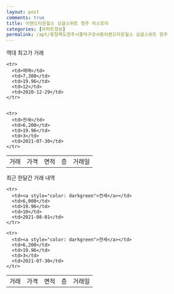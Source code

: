 ```yaml
---
layout: post
comments: true
title: 이랜드타운힐스 싱글스위트 청주 히스토리
categories: [아파트정보]
permalink: /apt/충청북도청주시흥덕구강서동이랜드타운힐스 싱글스위트 청주
---
```


역대 최고가 거래
<table class="sortable">
    <tr>
      <td>거래</td>
      <td>가격</td>
      <td>면적</td>
      <td>층</td>
      <td>거래일</td>
    </tr>
    
    <tr>
      <td>매매</td>
      <td>7,300</td>
      <td>19.96</td>
      <td>12</td>
      <td>2020-12-29</td>
    </tr>
        
    
    <tr>
      <td>전세</td>
      <td>6,200</td>
      <td>19.96</td>
      <td>3</td>
      <td>2021-07-30</td>
    </tr>
        
    
</table>

최근 한달간 거래 내역

<font size='small'>
<table class="sortable">
    <tr>
      <td>거래</td>
      <td>가격</td>
      <td>면적</td>
      <td>층</td>
      <td>거래일</td>
    </tr>

    <tr>
      <td><a style="color: darkgreen">전세</a></td>
      <td>6,000</td>
      <td>19.96</td>
      <td>10</td>
      <td>2021-08-01</td>
    </tr>
      
    <tr>
      <td><a style="color: darkgreen">전세</a></td>
      <td>6,200</td>
      <td>19.96</td>
      <td>3</td>
      <td>2021-07-30</td>
    </tr>
      
</table>
</font>

